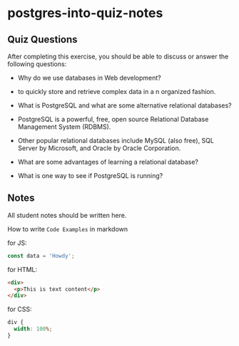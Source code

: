 # postgres-into-quiz-notes

## Quiz Questions

After completing this exercise, you should be able to discuss or answer the following questions:

- Why do we use databases in Web development?

- to quickly store and retrieve complex data in a n organized fashion.

- What is PostgreSQL and what are some alternative relational databases?

- PostgreSQL is a powerful, free, open source Relational Database Management System (RDBMS).
- Other popular relational databases include MySQL (also free), SQL Server by Microsoft, and Oracle by Oracle Corporation.

- What are some advantages of learning a relational database?

- What is one way to see if PostgreSQL is running?

## Notes

All student notes should be written here.

How to write `Code Examples` in markdown

for JS:

```javascript
const data = 'Howdy';
```

for HTML:

```html
<div>
  <p>This is text content</p>
</div>
```

for CSS:

```css
div {
  width: 100%;
}
```
